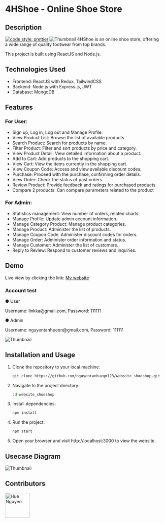 # 4HShoe - Online Shoe Store
## Description
[![code style: prettier](https://img.shields.io/badge/code_style-prettier-ff69b4.svg?style=flat-square)](https://github.com/prettier/prettier)
![Thumbnail](https://res.cloudinary.com/dnqbjgzvp/image/upload/v1710092902/my-file/banner.png)
4HShoe is an online shoe store, offering a wide range of quality footwear from top brands. </br>

This project is built using ReactJS and Node.js.
## Technologies Used
- Frontend: ReactJS with Redux, TailwindCSS
- Backend: Node.js with Express.js, JWT
- Database: MongoDB

## Features
### For User:
- Sign up, Log in, Log out and Manage Profile:
- View Product List: Browse the list of available products.
- Search Product: Search for products by name.
- Filter Product: Filter and sort products by price and category.
- View Product Detail: View detailed information about a product.
- Add to Cart: Add products to the shopping cart.
- View Cart: View the items currently in the shopping cart.
- View Coupon Code: Access and view available discount codes.
- Purchase: Proceed with the purchase, confirming order details.
- View Order: Check the status of past orders.
- Review Product: Provide feedback and ratings for purchased products.
- Compare 2 products: Can compare parameters related to the product

### For Admin:
- Statistics management: View number of orders, related charts
- Manage Profile: Update admin account information.
- Manage Category Product: Manage product categories.
- Manage Product: Administer the list of products.
- Manage Coupon Code: Administer discount codes for orders.
- Manage Order: Administer order information and status.
- Manage Customer: Administer the list of customers.
- Reply to Review: Respond to customer reviews and inquiries.



## Demo
Live view by clicking the link: [My website](https://nthue-shoeshop.vercel.app/) </br>
### Account test
<div>
  <p>● User</p> 
  Username: linkka@gmail.com,
  Password: 111111
</div>
<div>
  <p>● Admin</p> 
  Username: nguyentanhueqn@gmail.com,
  Password: 111111
</div>

![Thumbnail](https://res.cloudinary.com/dnqbjgzvp/image/upload/v1710085419/my-file/page-home.png)

## Installation and Usage
1. Clone the repository to your local machine:
   ```bash
   git clone https://github.com/nguyentanhueqn123/website_shoeshop.git
2. Navigate to the project directory:
    ```bash
    cd website_shoeshop
3. Install dependencies:
    ```bash
    npm install
4. Run the project:
    ```bash
    npm start
5. Open your browser and visit http://localhost:3000 to view the website.

## Usecase Diagram
![Thumbnail](https://res.cloudinary.com/dnqbjgzvp/image/upload/v1710089365/my-file/usecase-diagram.jpg)

## Contributors
[//]: contributor-faces
<a href="https://github.com/nguyentanhueqn123"><img src="https://res.cloudinary.com/dnqbjgzvp/image/upload/v1710088468/my-file/avatar_me.png" title="Hue Nguyen" width="80" height="80"></a>

[//]: contributor-faces
